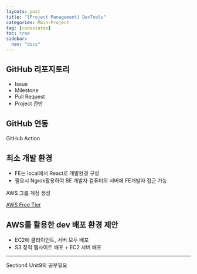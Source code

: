 ```yaml
---
layouts: post
title: "[Project Management] DevTools"
categories: Main-Project
tag: [codestates]
toc: true
sidebar:
  nav: "docs"
---
```


## GitHub 리포지토리

- Issue
- Milestone
- Pull Request
- Project 칸반

## GitHub 연동

GitHub Action

## 최소 개발 환경

- FE는 local에서 React로 개발환경 구성
- 필요시 Ngrok활용하여 BE 개발자 컴퓨터의 서버에 FE개발자 접근 가능

AWS 그룹 계정 생성

[AWS Free Tier](https://aws.amazon.com/ko/free/?all-free-tier.sort-by=item.additionalFields.SortRank&all-free-tier.sort-order=asc&awsf.Free%20Tier%20Types=*all&awsf.Free%20Tier%20Categories=*all)

## AWS를 활용한 dev 배포 환경 제안

- EC2에 클라이언트, 서버 모두 배포
- S3 정적 웹사이트 배포 + EC2 서버 배포

---

Section4 Unit9의 공부필요
